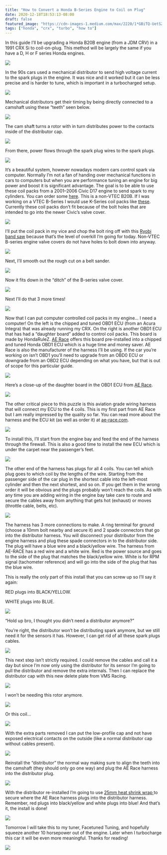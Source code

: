```yaml
---
title: "How to Convert a Honda B-Series Engine to Coil on Plug"
date: 2020-12-18T18:53:13-08:00
draft: false
featured_image: "https://cdn-images-1.medium.com/max/2220/1*GBiTQ-UetSZt0ipH5ytgpg.png"
tags: ["honda", "crx", "turbo", "how to"]
---
```


In this guide I’ll be upgrading a Honda B20B engine (from a JDM CRV) in a 1991 CRX Si to coil-on-plug. This method will be largely the same if you have a D, H or F series Honda engines.

![](https://cdn-images-1.medium.com/max/2220/1*GBiTQ-UetSZt0ipH5ytgpg.png)

In the 90s cars used a mechanical distributor to send high voltage current to the spark plugs in the engine. It was nice and it worked but it can be less precise and is harder to tune, which is important in a turbocharged setup.

![](https://cdn-images-1.medium.com/max/2228/1*SXzShXE3iKB0XN8BiQq53w.png)

Mechanical distributors get their timing by being directly connected to a camshaft using these “teeth” seen below.

![](https://cdn-images-1.medium.com/max/2000/0*78h3jDzN4bnsAqYp.jpg)

The cam shaft turns a rotor with in turn distributes power to the contacts inside of the distributor cap.

![](https://cdn-images-1.medium.com/max/2000/0*UsUL1ntB8nrGCdar.jpg)

From there, power flows through the spark plug wires to the spark plugs.

![](https://cdn-images-1.medium.com/max/2000/0*gsNeJeOkJekwSPk5.jpg)

It’s a beautiful system, however nowadays modern cars control spark via computer. Normally I’m not a fan of handing over mechanical functions in cars to computers but when you are performance tuning an engine for big power and boost it is significant advantage. The goal is to be able to use these coil packs from a 2001–2006 Civic D17 engine to send spark to my cylinders. You can order some [here](https://amzn.to/3nBQySY). This is a non-VTEC B20B. If I was working on a VTEC B-Series I would use K-Series coil packs like [these](https://amzn.to/2J26hMa). Currently these coil packs don’t fit because of the bolt holes that are intended to go into the newer Civic’s valve cover.

![](https://cdn-images-1.medium.com/max/2232/1*Jb83lnuv_IihmSmQZM7-8A.png)

I’ll put the coil pack in my vice and chop the bolt ring off with this [Ryobi band saw](https://amzn.to/3p70QuN) because that’s the level of overkill I’m going for today. Non-VTEC B-series engine valve covers do not have holes to bolt down into anyway.

![](https://cdn-images-1.medium.com/max/2364/0*yG2ya9kHe85BVe7I.jpg)

Next, I’ll smooth out the rough cut on a belt sander.

![](https://cdn-images-1.medium.com/max/2400/0*ZdpIp4HbYjNNkS78.jpg)

Now it fits down in the “ditch” of the B-series valve cover.

![](https://cdn-images-1.medium.com/max/2000/0*E1Wtb7rRv55pZAdh.jpg)

Next I’ll do that 3 more times!

![](https://cdn-images-1.medium.com/max/2000/0*jTwGxDWPzmboTMGO.jpg)

Now that I can put computer controlled coil packs in my engine… I need a computer! On the left is the chipped and tuned OBD1 ECU (from an Acura Integra) that was already running my CRX. On the right is another OBD1 ECU that has had a “daughter board” added to control coil packs. This board is made by HondaRuleZ. [AE Race](https://ae-race.com) offers this board pre-installed into a chipped and tuned Honda OBD1 ECU which is a huge time and money saver. AE Race is also the manufacturer of the harness I’ll be using. If the car you’re working on isn’t OBD1 you’ll need to upgrade from an OBD0 ECU or downgrade from an OBD2 ECU depending on what you have, but that is out of scope for this particular guide.

![](https://cdn-images-1.medium.com/max/2400/0*7V2nV3041TdKsiyP.jpg)

Here’s a close-up of the daughter board in the OBD1 ECU from [AE Race](https://ae-race.com).

![](https://cdn-images-1.medium.com/max/2400/0*JR8l2nZaafQsp2Yg.jpg)

The other critical piece to this puzzle is this aviation grade wiring harness that will connect my ECU to the 4 coils. This is my first part from AE Race but I am really impressed by the quality so far. You can read more about the harness and the ECU kit (as well as order it) at [ae-race.com](https://ae-race.com/products/honda-b-series-coil-on-plug-harness).

![](https://cdn-images-1.medium.com/max/2110/0*gDv1CRRkPpnuo7hk.jpg)

To install this, I’ll start from the engine bay and feed the end of the harness through the firewall. This is also a good time to install the new ECU which is under the carpet near the passenger’s feet.

![](https://cdn-images-1.medium.com/max/2000/0*AeB4sl6oO3zPMEOg.jpg)

The other end of the harness has plugs for all 4 coils. You can tell which plug goes to which coil by the lengths of the wire. Starting from the passenger side of the car plug in the shortest cable into the left-most cylinder and then the next shortest, and so on. If you get them in the wrong order it will be obvious and the plugs probably won’t reach the coils. As with any time you are adding wiring in the engine bay take care to route and secure the cables away from anything that gets hot (exhaust) or moves (throttle cable, belts, etc).

![](https://cdn-images-1.medium.com/max/2400/0*Jw5zBVNELCAy9xpa.jpg)

The harness has 3 more connections to make. A ring terminal for ground (choose a 10mm bolt nearby and secure it) and 2 spade connectors that go into the distributor harness. You will disconnect your distributor from the engine harness and plug these spade connectors in to the distributor side. The plug will have a blue wire and a black/yellow wire. The harness from AE-RACE has a red wire and a white wire. Red is the power source and goes to the side of the plug that matches the black/yellow wire. White is for RPM signal (tachometer reference) and will go into the side of the plug that has the blue wire.

This is really the only part of this install that you can screw up so I’ll say it again:

RED plugs into BLACK/YELLOW.

WHITE plugs into BLUE.

![](https://cdn-images-1.medium.com/max/2000/0*5A_1ft_mKezm7WoJ.jpg)

“Hold up bro, I thought you didn’t need a distributor anymore?”

You’re right, the distributor won’t be distributing spark anymore, but we still need it for the sensors it has. However, I can get rid of all these spark plugs cables.

![](https://cdn-images-1.medium.com/max/2000/0*qNxhiVp9dPGXeYeX.jpg)

This next step isn’t strictly required. I could remove the cables and call it a day but since I’m now only using the distributor for its sensor I’m going to pull the distributor and remove the extra internals. Then I can replace the distributor cap with this new delete plate from VMS Racing.

![](https://cdn-images-1.medium.com/max/2000/0*erm2QgoFLqrv7aXq.jpg)

I won’t be needing this rotor anymore.

![](https://cdn-images-1.medium.com/max/2086/0*yDMX-w28D81mYoRH.jpg)

Or this coil…

![](https://cdn-images-1.medium.com/max/2000/0*ZaNta0eH5gR7GRW5.jpg)

With the extra parts removed I can put the low-profile cap and not have exposed electrical contacts on the outside (like a normal distributor cap without cables present).

![](https://cdn-images-1.medium.com/max/2000/0*C5p5PUIOME-gpeTr.jpg)

Reinstall the “distributor” the normal way making sure to align the teeth into the camshaft (they should only go one way) and plug the AE Race harness into the distributor plug.

![](https://cdn-images-1.medium.com/max/2000/0*lfDDgWpxztmCd6cB.jpg)

With the distributor re-installed I’m going to use [25mm heat shrink wrap ](https://amzn.to/38kb3gC)to secure where the AE Race harness plugs into the distributor harness. Remember, red plugs into black/yellow and white plugs into blue! And that’s it, the install is done!

![](https://cdn-images-1.medium.com/max/2228/1*_E9TT8kB3YhehuHts1sGtw.png)

Tomorrow I will take this to my tuner, Facetuned Tuning, and hopefully squeeze another 10 horsepower out of the engine. Later when I turbocharge this car it will be even more meaningful. Thanks for reading!

![](https://cdn-images-1.medium.com/max/4096/0*riUY6tybci-Gj_lj)

